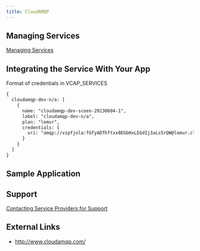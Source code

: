 ```yaml
---
title: CloudAMQP
---
```


## <a id='managing-services'></a>Managing Services ##

[Managing Services](/docs/using/services/)

## <a id='integration'></a>Integrating the Service With Your App ###

Format of credentials in VCAP_SERVICES

~~~xml
{
  cloudamqp-dev-n/a: [
    {
      name: "cloudamqp-dev-scoen-20130604-1",
      label: "cloudamqp-dev-n/a",
      plan: "lemur",
      credentials: {
        uri: "amqp://vzpfjola:fGfyADThftxx0EGbHxLEGdIj3aLs5rQW@lemur.cloudamqp.com/vzpfjola"
      }
    }
  ]
}
~~~

## Sample Application

## <a id='support'></a>Support ##

[Contacting Service Providers for Support](/docs/dotcom/marketplace/contacting-service-providers-for-support.html)

## <a id='external-links'></a>External Links ##

* http://www.cloudamqp.com/

